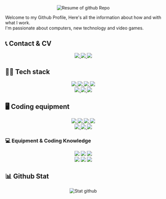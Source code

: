 <div align="center">
    <img src="http://github-profile-summary-cards.vercel.app/api/cards/profile-details?username=Alker51&theme=jolly" alt="Resume of github Repo"/>
</div>

Welcome to my Github Profile, Here's all the information about how and with what I work.
<br />
I'm passionate about computers, new technology and video games.

## 📞 Contact & CV

<div align="center">
  <a href="mailto:remyrobin51@gmail.com">
      <img src="https://img.shields.io/badge/Gmail-D14836?style=for-the-badge&logo=gmail&logoColor=white">
  </a>
  <a href="https://www.linkedin.com/in/remy-robin-dev/">
    <img src="https://img.shields.io/badge/LinkedIn-0077B5?style=for-the-badge&logo=linkedin&logoColor=white">
  </a>
   <!-- <a href="https://pdfhost.io/v/SH3CYnkOI_RemyRobinCV">
    <img src="https://img.shields.io/badge/PDF-CV-red?style=for-the-badge&logo=adobe">
</a> -->
  <a href="https://github.com/Alker51">
    <img src="https://img.shields.io/badge/GitHub-100000?style=for-the-badge&logo=github&logoColor=white">
  </a>
</div>

## 👨‍💻 Tech stack
<div align="center">
  <a href="https://php.net">
      <img src="https://img.shields.io/badge/PHP-777BB4?style=for-the-badge&logo=php&logoColor=white">
  </a>
  <a href="https://developer.mozilla.org/fr/docs/Web/HTML">
      <img src="https://img.shields.io/badge/HTML5-E34F26?style=for-the-badge&logo=html5&logoColor=white">
  </a>
  <a href="https://developer.mozilla.org/fr/docs/Web/CSS">
      <img src="https://img.shields.io/badge/CSS3-1572B6?style=for-the-badge&logo=css3&logoColor=white">
  </a>
  <a href="https://developer.mozilla.org/fr/docs/Web/JavaScript">
      <img src="https://img.shields.io/badge/JavaScript-323330?style=for-the-badge&logo=javascript&logoColor=F7DF1E">
  </a>
  <br>
  <a href="https://www.typescriptlang.org/">
      <img src="https://img.shields.io/badge/TypeScript-007ACC?style=for-the-badge&logo=typescript&logoColor=white">
  </a>
  <a href="https://www.mysql.com/fr/">
      <img src="https://img.shields.io/badge/MySQL-005C84?style=for-the-badge&logo=mysql&logoColor=white">
  </a>
  <a href="https://symfony.com/">
      <img src="https://img.shields.io/badge/Symfony-000000?style=for-the-badge&logo=Symfony&logoColor=white">
  </a>

</div>

## 🖥 Coding equipment

<div align="center">
  <a href="https://www.microsoft.com/fr-fr/windows?r=1">
      <img src="https://img.shields.io/badge/Windows_11-0078d4?style=for-the-badge&logo=windows-11&logoColor=white">
  </a>
  <a href="https://www.jetbrains.com/fr-fr/phpstorm/">
      <img src="http://img.shields.io/badge/-PHPStorm-181717?style=for-the-badge&logo=phpstorm&logoColor=whit">
  </a>
  <a href="https://code.visualstudio.com/">
      <img src="https://img.shields.io/badge/VSCode-0078D4?style=for-the-badge&logo=visual%20studio%20code&logoColor=white">
  </a>
  <a href="https://learn.microsoft.com/fr-fr/powershell/scripting/overview?view=powershell-7.3">
      <img src="https://img.shields.io/badge/powershell-5391FE?style=for-the-badge&logo=powershell&logoColor=white">
  </a>
  <br>
  <a href="https://www.google.com/intl/fr_fr/chrome/">
      <img src="https://img.shields.io/badge/Google_chrome-4285F4?style=for-the-badge&logo=Google-chrome&logoColor=white">
  </a>
  <a href="https://www.intel.fr/content/www/fr/fr/products/details/processors/core/i7.html">
      <img src="https://img.shields.io/badge/Intel%20Core_i7_10th-0071C5?style=for-the-badge&logo=intel&logoColor=white">
  </a>
    <a href="https://laragon.org/index.html">
      <img src="https://img.shields.io/badge/Laragon-0E83CD?style=for-the-badge&logo=Laragon&logoColor=white">
  </a>
</div>

### 💻 Equipment & Coding Knowledge

<div align="center">
  <img src="https://img.shields.io/badge/Linux-FCC624?style=for-the-badge&logo=linux&logoColor=black">
  <img src="https://img.shields.io/badge/Ubuntu-E95420?style=for-the-badge&logo=ubuntu&logoColor=white">
  <img src="https://img.shields.io/badge/mac%20os-000000?style=for-the-badge&logo=apple&logoColor=white">
  <br>
  <img src="https://img.shields.io/badge/React-20232A?style=for-the-badge&logo=react&logoColor=61DAFB">
  <img src="https://img.shields.io/badge/React_Native-20232A?style=for-the-badge&logo=react&logoColor=61DAFB">
  <img src="https://img.shields.io/badge/Microsoft_Office-D83B01?style=for-the-badge&logo=microsoft-office&logoColor=white">
</div>

## 📊 Github Stat
<div align="center">
  <img src="https://github-readme-stats.vercel.app/api/top-langs/?username=Alker51&theme=jolly" alt="Stat github">
</div>